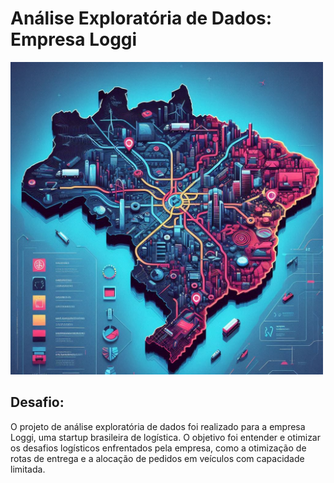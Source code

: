 <!DOCTYPE html>
<html>
<head>
    <title>Projeto-01</title>
    <link rel="stylesheet" href="styles.css">
</head>
<body>
    <h1>Análise Exploratória de Dados: Empresa Loggi</h1>
    <img src="images/project1_1.jpeg" alt="Uma bela paisagem" width="500" height="500" title="Clique para ampliar">
    <h2>Desafio:</h2>
    <p>O projeto de análise exploratória de dados foi realizado para a empresa Loggi, uma startup brasileira de logística. O objetivo foi entender e otimizar os desafios logísticos enfrentados pela empresa, como a otimização de rotas de entrega e a alocação de pedidos em veículos com capacidade limitada.</p>
</body>
</html>

